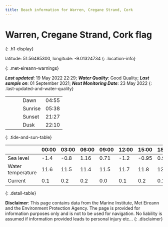 ```yaml
---
title: Beach information for Warren, Cregane Strand, Cork
---
```

# Warren, Cregane Strand, Cork <span class="material-icons blue-flag" alt="This a Blue Flag beach">flag</span>
{: .h1-display}

latitude: 51.56485300, longitude: -9.01324734
{: .location-info}


{: .met-eireann-warnings}

___Last updated___: 19 May 2022 22:29; ___Water Quality___: Good Quality;
___Last sample on___: 01 September 2021; ___Next Monitoring Date___: 23 May 2022
{: .last-updated-and-water-quality}

|   |   |   |   |   |
|---|---|---|---|---|
|   |   |   | Dawn  | 04:55 |
|   |   |   | Sunrise  | 05:38 |
|   |   |   | Sunset  | 21:27 |
|   |   |   | Dusk  | 22:10 |
{: .tide-and-sun-table}

<div></div>

| | 00:00 | 03:00 | 06:00 | 09:00 | 12:00 | 15:00 | 18:00 | 21:00 |
|---|---|---|---|---|---|---|---|---|
| Sea level | -1.4 | -0.8 | 1.16 | 0.71| -1.2 | -0.95 | 0.99 | 0.95 |
| Water temperature | 11.6 | 11.5 | 11.4 | 11.5 | 11.7 | 11.8 | 12.1 | 12.2 |
| Current | 0.1 | 0.2 | 0.2 | 0.0 | 0.1| 0.2 | 0.2 | 0.0 |
{: .detail-table}

__Disclaimer__: This page contains data from the Marine Institute,
Met Eireann and the Environment Protection Agency. The page is provided for
information purposes only and is not to be used for navigation. No liability
is assumed if information provided leads to personal injury etc...
{: .disclaimer}